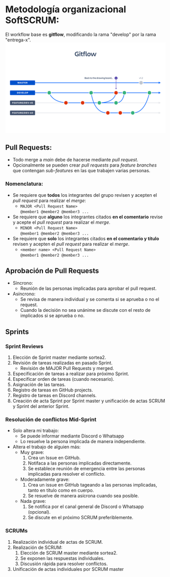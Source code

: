 # Metodología organizacional SoftSCRUM:
El workflow base es **gitflow**, modificando la rama "develop" por la rama "entrega-x".
![diagrama gitflow](./images/gitflow.png)
## Pull Requests:
- Todo merge a *main* debe de hacerse mediante *pull request*.
- Opcionalmente se pueden crear *pull requests* para *feature branches* que contengan *sub-features* en las que trabajen varias personas.
### Nomenclatura:
- Se requiere que **todos** los integrantes del grupo revisen y acepten el *pull request* para realizar el *merge*: <br>
  - `MAJOR <Pull Request Name>` <br>
    `@member1 @member2 @member3 ...` <br>
- Se requiere que **alguno** los integrantes citados **en el comentario** revise y acepte el *pull request* para realizar el *merge*.
  - `MINOR <Pull Request Name>` <br>
    `@member1 @member2 @member3 ...` <br>
- Se requiere que **solo** los integrantes citados **en el comentario y título** revisen y acepten el *pull request* para realizar el *merge*.
  - `<member name> <Pull Request Name>` <br>
    `@member1 @member2 @member3 ...` <br>
## Aprobación de Pull Requests
- Síncrono:
  - Reunión de las personas implicadas para aprobar el pull request.
- Asíncrono:
  - Se revisa de manera individual y se comenta si se aprueba o no el request.
  - Cuando la decisión no sea unánime se discute con el resto de implicados si se aprueba o no.
## Sprints
### Sprint Reviews
1. Elección de Sprint master mediante sortea2.
2. Revisión de tareas realizadas en pasado Sprint.
    - Revisión de MAJOR Pull Requests y merged. 
3. Especificación de tareas a realizar para próximo Sprint.
4. Especificar orden de tareas (cuando necesario).
5. Asignación de las tareas.
6. Registro de tareas en GitHub projects.
7. Registro de tareas en Discord channels.
8. Creación de acta Sprint por Sprint master y unificación de actas SCRUM y Sprint del anterior Sprint.

### Resolución de conflictos Mid-Sprint
- Solo altera mi trabajo:
  - Se puede informar mediante Discord o Whatsapp
  - Lo resuelve la persona implicada de manera independiente.
- Altera el trabajo de alguien más:
  - Muy grave:
    1. Crea un Issue en GitHub.
    2. Notifaca a las personas implicadas directamente.
    3. Se establece reunión de emergencia entre las personas implicadas para resolver el conflicto.
  - Moderadamente grave:
    1. Crea un issue en GitHub tageando a las personas implicadas, tanto en título como en cuerpo.
    2. Se resuelve de manera asícrona cuando sea posible.
  - Nada grave:
    1. Se notifica por el canal general de Discord o Whatsapp (opcional).
    2. Se discute en el próximo SCRUM preferiblemente.
### SCRUMs
1. Realización individual de actas de SCRUM.
2. Realización de SCRUM:
    1. Elección de SCRUM master mediante sortea2.
    2. Se exponen las respuestas individuales.
    3. Discusión rápida para resolver conflictos.
3. Unificación de actas individuales por SCRUM master
 
